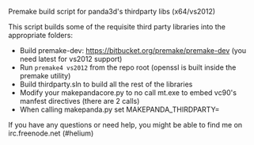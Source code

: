Premake build script for panda3d's thirdparty libs (x64/vs2012)

This script builds some of the requisite third party libraries into the appropriate folders:
* Build premake-dev: https://bitbucket.org/premake/premake-dev (you need latest for vs2012 support)
* Run `premake4 vs2012` from the repo root (openssl is built inside the premake utility)
* Build thirdparty.sln to build all the rest of the libraries
* Modify your makepandacore.py to no call mt.exe to embed vc90's manfest directives (there are 2 calls)
* When calling makepanda.py set MAKEPANDA_THIRDPARTY=<location of this repo>

If you have any questions or need help, you might be able to find me on irc.freenode.net (#helium)
